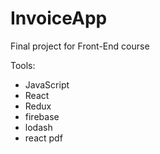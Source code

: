 # InvoiceApp
Final project for Front-End course

Tools:
- JavaScript
- React
- Redux
- firebase
- lodash
- react pdf
